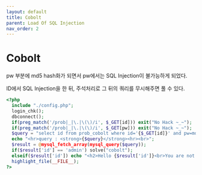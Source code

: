 ```yaml
---
layout: default
title: Cobolt
parent: Load Of SQL Injection
nav_order: 2
---
```


# Cobolt

pw 부분에 md5 hash화가 되면서 pw에서는 SQL Injection이 불가능하게 되었다.

ID에서 SQL Injection을 한 뒤, 주석처리로 그 뒤의 쿼리를 무시해주면 풀 수 있다.

```php
<?php
  include "./config.php"; 
  login_chk();
  dbconnect();
  if(preg_match('/prob|_|\.|\(\)/i', $_GET[id])) exit("No Hack ~_~"); 
  if(preg_match('/prob|_|\.|\(\)/i', $_GET[pw])) exit("No Hack ~_~"); 
  $query = "select id from prob_cobolt where id='{$_GET[id]}' and pw=md5('{$_GET[pw]}')"; 
  echo "<hr>query : <strong>{$query}</strong><hr><br>"; 
  $result = @mysql_fetch_array(mysql_query($query)); 
  if($result['id'] == 'admin') solve("cobolt");
  elseif($result['id']) echo "<h2>Hello {$result['id']}<br>You are not admin :(</h2>"; 
  highlight_file(__FILE__); 
?>
```